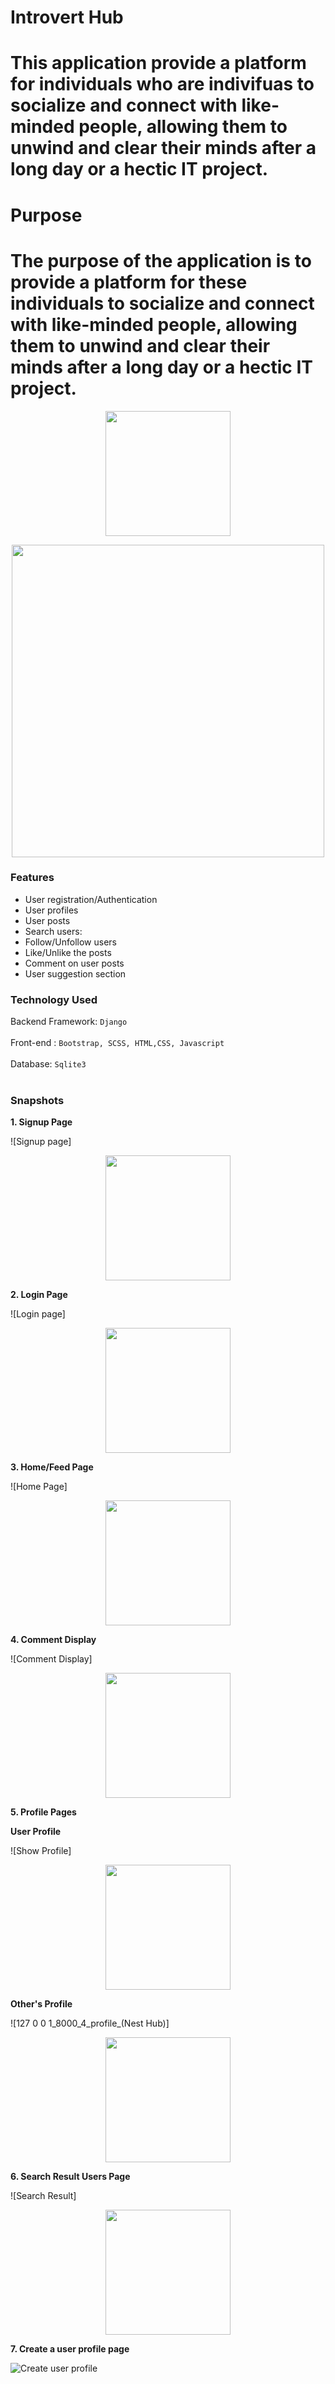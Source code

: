 # Introvert Hub

# This application provide a platform for individuals who are indivifuas to socialize and connect with like-minded people, allowing them to unwind and clear their minds after a long day or a hectic IT project.

# Purpose

# The purpose of the application is to provide a platform for these individuals to socialize and connect with like-minded people, allowing them to unwind and clear their minds after a long day or a hectic IT project.


<p align="center"> <img src="{% static 'images/truffle.png' %}" height=200 /> </p>


<p align="center"> <img src="{% static 'images/truffle.png' %}" height=500 /> </p>




### Features

- User registration/Authentication
- User profiles
- User posts
- Search users:
- Follow/Unfollow users
- Like/Unlike the posts
- Comment on user posts
- User suggestion section


### Technology Used

Backend Framework: `Django`
<br/><br/>
Front-end : `Bootstrap, SCSS, HTML,CSS, Javascript`
<br/><br/>
Database: `Sqlite3`
<br/><br/>

  
 ### Snapshots

**1. Signup Page**

![Signup page]<p align="center"> <img src="{% static 'images/signup.jpeg' %}" height=200 /> </p>

**2. Login Page**

![Login page]<p align="center"> <img src="{% static 'images/login.jpeg' %}" height=200 /> </p>

**3. Home/Feed Page**

![Home Page] <p align="center"> <img src="{% static 'images/home.jpeg' %}" height=200 /> </p>

**4. Comment Display**

![Comment Display] <p align="center"> <img src="{% static 'images/comment.jpeg' %}" height=200 /> </p>

**5. Profile Pages**

**User Profile**

![Show Profile]<p align="center"> <img src="{% static 'images/profile.jpeg' %}" height=200 /> </p>

**Other's Profile**

![127 0 0 1_8000_4_profile_(Nest Hub)]<p align="center"> <img src="{% static 'images/password.jpeg' %}" height=200 /> </p>


**6. Search Result Users Page**

![Search Result]<p align="center"> <img src="{% static 'images/search.jpeg' %}" height=200 /> </p>

**7. Create a user profile page**

![Create user profile](https://user-images.githubusercontent.com/84091455/208101772-e022f7ee-5c8f-4799-b0be-b5d43effd1d9.png)
